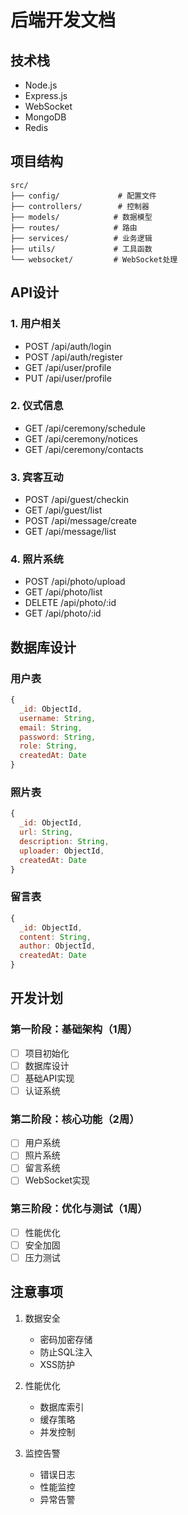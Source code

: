 # 后端开发文档

## 技术栈
- Node.js
- Express.js
- WebSocket
- MongoDB
- Redis

## 项目结构
```
src/
├── config/             # 配置文件
├── controllers/        # 控制器
├── models/            # 数据模型
├── routes/            # 路由
├── services/          # 业务逻辑
├── utils/             # 工具函数
└── websocket/         # WebSocket处理
```

## API设计
### 1. 用户相关
- POST /api/auth/login
- POST /api/auth/register
- GET /api/user/profile
- PUT /api/user/profile

### 2. 仪式信息
- GET /api/ceremony/schedule
- GET /api/ceremony/notices
- GET /api/ceremony/contacts

### 3. 宾客互动
- POST /api/guest/checkin
- GET /api/guest/list
- POST /api/message/create
- GET /api/message/list

### 4. 照片系统
- POST /api/photo/upload
- GET /api/photo/list
- DELETE /api/photo/:id
- GET /api/photo/:id

## 数据库设计
### 用户表
```javascript
{
  _id: ObjectId,
  username: String,
  email: String,
  password: String,
  role: String,
  createdAt: Date
}
```

### 照片表
```javascript
{
  _id: ObjectId,
  url: String,
  description: String,
  uploader: ObjectId,
  createdAt: Date
}
```

### 留言表
```javascript
{
  _id: ObjectId,
  content: String,
  author: ObjectId,
  createdAt: Date
}
```

## 开发计划
### 第一阶段：基础架构（1周）
- [ ] 项目初始化
- [ ] 数据库设计
- [ ] 基础API实现
- [ ] 认证系统

### 第二阶段：核心功能（2周）
- [ ] 用户系统
- [ ] 照片系统
- [ ] 留言系统
- [ ] WebSocket实现

### 第三阶段：优化与测试（1周）
- [ ] 性能优化
- [ ] 安全加固
- [ ] 压力测试

## 注意事项
1. 数据安全
   - 密码加密存储
   - 防止SQL注入
   - XSS防护

2. 性能优化
   - 数据库索引
   - 缓存策略
   - 并发控制

3. 监控告警
   - 错误日志
   - 性能监控
   - 异常告警
